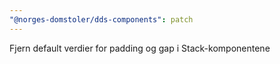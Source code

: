 ```yaml
---
"@norges-domstoler/dds-components": patch
---
```


Fjern default verdier for padding og gap i Stack-komponentene
